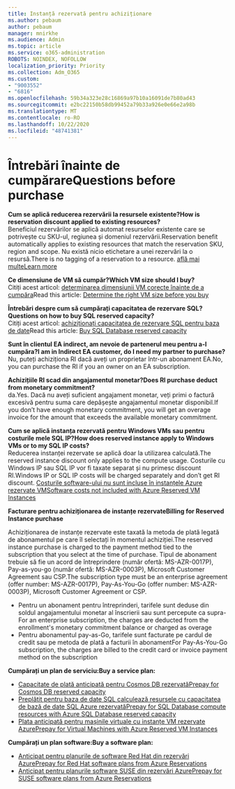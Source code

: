 ```yaml
---
title: Instanță rezervată pentru achiziționare
ms.author: pebaum
author: pebaum
manager: mnirkhe
ms.audience: Admin
ms.topic: article
ms.service: o365-administration
ROBOTS: NOINDEX, NOFOLLOW
localization_priority: Priority
ms.collection: Adm_O365
ms.custom:
- "9003552"
- "6816"
ms.openlocfilehash: 59b34a323e28c16869a97b10a16091de7b80ad43
ms.sourcegitcommit: e2bc22150b58db99452a79b33a926e0e66e2a98b
ms.translationtype: MT
ms.contentlocale: ro-RO
ms.lasthandoff: 10/22/2020
ms.locfileid: "48741381"
---
```

# <a name="questions-before-purchase"></a><span data-ttu-id="fafba-102">Întrebări înainte de cumpărare</span><span class="sxs-lookup"><span data-stu-id="fafba-102">Questions before purchase</span></span>

<span data-ttu-id="fafba-103">**Cum se aplică reducerea rezervării la resursele existente?**</span><span class="sxs-lookup"><span data-stu-id="fafba-103">**How is reservation discount applied to existing resources?**</span></span>  
<span data-ttu-id="fafba-104">Beneficiul rezervărilor se aplică automat resurselor existente care se potrivește cu SKU-ul, regiunea și domeniul rezervării.</span><span class="sxs-lookup"><span data-stu-id="fafba-104">Reservation benefit automatically applies to existing resources that match the reservation SKU, region and scope.</span></span> <span data-ttu-id="fafba-105">Nu există nicio etichetare a unei rezervări la o resursă.</span><span class="sxs-lookup"><span data-stu-id="fafba-105">There is no tagging of a reservation to a resource.</span></span> [<span data-ttu-id="fafba-106">află mai multe</span><span class="sxs-lookup"><span data-stu-id="fafba-106">Learn more</span></span>](https://docs.microsoft.com/azure/cost-management-billing/reservations/save-compute-costs-reservations?WT.mc_id=Portal-Microsoft_Azure_Support#how-reservation-discount-is-applied) 

<span data-ttu-id="fafba-107">**Ce dimensiune de VM să cumpăr?**</span><span class="sxs-lookup"><span data-stu-id="fafba-107">**Which VM size should I buy?**</span></span>  
<span data-ttu-id="fafba-108">Citiți acest articol: [determinarea dimensiunii VM corecte înainte de a cumpăra](https://docs.microsoft.com/azure/virtual-machines/windows/prepay-reserved-vm-instances?toc=/azure/billing/TOC.json&WT.mc_id=Portal-Microsoft_Azure_Support#determine-the-right-vm-size-before-you-buy)</span><span class="sxs-lookup"><span data-stu-id="fafba-108">Read this article: [Determine the right VM size before you buy](https://docs.microsoft.com/azure/virtual-machines/windows/prepay-reserved-vm-instances?toc=/azure/billing/TOC.json&WT.mc_id=Portal-Microsoft_Azure_Support#determine-the-right-vm-size-before-you-buy)</span></span>

<span data-ttu-id="fafba-109">**Întrebări despre cum să cumpărați capacitatea de rezervare SQL?**</span><span class="sxs-lookup"><span data-stu-id="fafba-109">**Questions on how to buy SQL reserved capacity?**</span></span>  
<span data-ttu-id="fafba-110">Citiți acest articol: [achiziționați capacitatea de rezervare SQL pentru baza de date](https://docs.microsoft.com/azure/sql-database/sql-database-reserved-capacity?toc=/azure/billing/TOC.json&WT.mc_id=Portal-Microsoft_Azure_Support#buy-sql-database-reserved-capacity)</span><span class="sxs-lookup"><span data-stu-id="fafba-110">Read this article: [Buy SQL Database reserved capacity](https://docs.microsoft.com/azure/sql-database/sql-database-reserved-capacity?toc=/azure/billing/TOC.json&WT.mc_id=Portal-Microsoft_Azure_Support#buy-sql-database-reserved-capacity)</span></span>

<span data-ttu-id="fafba-111">**Sunt în clientul EA indirect, am nevoie de partenerul meu pentru a-l cumpăra?**</span><span class="sxs-lookup"><span data-stu-id="fafba-111">**I am in Indirect EA customer, do I need my partner to purchase?**</span></span>  
<span data-ttu-id="fafba-112">Nu, puteți achiziționa RI dacă aveți un proprietar într-un abonament EA.</span><span class="sxs-lookup"><span data-stu-id="fafba-112">No, you can purchase the RI if you an owner on an EA subscription.</span></span>

<span data-ttu-id="fafba-113">**Achizițiile RI scad din angajamentul monetar?**</span><span class="sxs-lookup"><span data-stu-id="fafba-113">**Does RI purchase deduct from monetary commitment?**</span></span>  
<span data-ttu-id="fafba-114">da.</span><span class="sxs-lookup"><span data-stu-id="fafba-114">Yes.</span></span> <span data-ttu-id="fafba-115">Dacă nu aveți suficient angajament monetar, veți primi o factură excesivă pentru suma care depășește angajamentul monetar disponibil.</span><span class="sxs-lookup"><span data-stu-id="fafba-115">If you don’t have enough monetary commitment, you will get an overage invoice for the amount that exceeds the available monetary commitment.</span></span>

<span data-ttu-id="fafba-116">**Cum se aplică instanța rezervată pentru Windows VMs sau pentru costurile mele SQL IP?**</span><span class="sxs-lookup"><span data-stu-id="fafba-116">**How does reserved instance apply to Windows VMs or to my SQL IP costs?**</span></span>  
<span data-ttu-id="fafba-117">Reducerea instanței rezervate se aplică doar la utilizarea calculată.</span><span class="sxs-lookup"><span data-stu-id="fafba-117">The reserved instance discount only applies to the compute usage.</span></span> <span data-ttu-id="fafba-118">Costurile cu Windows IP sau SQL IP vor fi taxate separat și nu primesc discount RI.</span><span class="sxs-lookup"><span data-stu-id="fafba-118">Windows IP or SQL IP costs will be charged separately and don’t get RI discount.</span></span> [<span data-ttu-id="fafba-119">Costurile software-ului nu sunt incluse în instanțele Azure rezervate VM</span><span class="sxs-lookup"><span data-stu-id="fafba-119">Software costs not included with Azure Reserved VM Instances</span></span>](https://docs.microsoft.com/azure/billing/billing-reserved-instance-windows-software-costs?WT.mc_id=Portal-Microsoft_Azure_Support)  
      
<span data-ttu-id="fafba-120">**Facturare pentru achiziționarea de instanțe rezervate**</span><span class="sxs-lookup"><span data-stu-id="fafba-120">**Billing for Reserved Instance purchase**</span></span>  
      
<span data-ttu-id="fafba-121">Achiziționarea de instanțe rezervate este taxată la metoda de plată legată de abonamentul pe care îl selectați în momentul achiziției.</span><span class="sxs-lookup"><span data-stu-id="fafba-121">The reserved instance purchase is charged to the payment method tied to the subscription that you select at the time of purchase.</span></span> <span data-ttu-id="fafba-122">Tipul de abonament trebuie să fie un acord de întreprindere (număr ofertă: MS-AZR-0017P), Pay-as-you-go (număr ofertă: MS-AZR-0003P), Microsoft Customer Agreement sau CSP.</span><span class="sxs-lookup"><span data-stu-id="fafba-122">The subscription type must be an enterprise agreement (offer number: MS-AZR-0017P), Pay-As-You-Go (offer number: MS-AZR-0003P), Microsoft Customer Agreement or CSP.</span></span>

-   <span data-ttu-id="fafba-123">Pentru un abonament pentru întreprinderi, tarifele sunt deduse din soldul angajamentului monetar al înscrierii sau sunt percepute ca supra-</span><span class="sxs-lookup"><span data-stu-id="fafba-123">For an enterprise subscription, the charges are deducted from the enrollment's monetary commitment balance or charged as overage</span></span>
-   <span data-ttu-id="fafba-124">Pentru abonamentul pay-as-Go, tarifele sunt facturate pe cardul de credit sau pe metoda de plată a facturii în abonament</span><span class="sxs-lookup"><span data-stu-id="fafba-124">For Pay-As-You-Go subscription, the charges are billed to the credit card or invoice payment method on the subscription</span></span>

<span data-ttu-id="fafba-125">**Cumpărați un plan de serviciu:**</span><span class="sxs-lookup"><span data-stu-id="fafba-125">**Buy a service plan:**</span></span>

-   [<span data-ttu-id="fafba-126">Capacitate de plată anticipată pentru Cosmos DB rezervată</span><span class="sxs-lookup"><span data-stu-id="fafba-126">Prepay for Cosmos DB reserved capacity</span></span>](https://docs.microsoft.com/azure/cosmos-db/cosmos-db-reserved-capacity?WT.mc_id=Portal-Microsoft_Azure_Support)
-   [<span data-ttu-id="fafba-127">Preplătit pentru baza de date SQL calculează resursele cu capacitatea de bază de date SQL Azure rezervată</span><span class="sxs-lookup"><span data-stu-id="fafba-127">Prepay for SQL Database compute resources with Azure SQL Database reserved capacity</span></span>](https://docs.microsoft.com/azure/sql-database/sql-database-reserved-capacity?WT.mc_id=Portal-Microsoft_Azure_Support)
-   [<span data-ttu-id="fafba-128">Plata anticipată pentru mașinile virtuale cu instanțe VM rezervate Azure</span><span class="sxs-lookup"><span data-stu-id="fafba-128">Prepay for Virtual Machines with Azure Reserved VM Instances</span></span>](https://docs.microsoft.com/azure/virtual-machines/windows/prepay-reserved-vm-instances?WT.mc_id=Portal-Microsoft_Azure_Support)

<span data-ttu-id="fafba-129">**Cumpărați un plan software:**</span><span class="sxs-lookup"><span data-stu-id="fafba-129">**Buy a software plan:**</span></span>

-   [<span data-ttu-id="fafba-130">Anticipat pentru planurile de software Red Hat din rezervări Azure</span><span class="sxs-lookup"><span data-stu-id="fafba-130">Prepay for Red Hat software plans from Azure Reservations</span></span>](https://docs.microsoft.com/azure/virtual-machines/linux/prepay-rhel-software-charges?WT.mc_id=Portal-Microsoft_Azure_Support)
-   [<span data-ttu-id="fafba-131">Anticipat pentru planurile software SUSE din rezervări Azure</span><span class="sxs-lookup"><span data-stu-id="fafba-131">Prepay for SUSE software plans from Azure Reservations</span></span>](https://docs.microsoft.com/azure/virtual-machines/linux/prepay-suse-software-charges?WT.mc_id=Portal-Microsoft_Azure_Support)